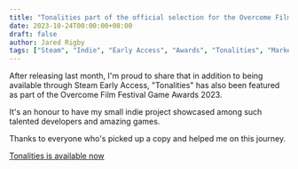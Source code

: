 ```yaml
---
title: "Tonalities part of the official selection for the Overcome Film Festival Game Awards 2023"
date: 2023-10-24T00:00:00+08:00
draft: false
author: Jared Rigby
tags: ["Steam", "Indie", "Early Access", "Awards", "Tonalities", "Marketing"]
---
```


After releasing last month, I'm proud to share that in addition to being available through Steam Early Access, "Tonalities" has also been featured as part of the Overcome Film Festival Game Awards 2023.

It's an honour to have my small indie project showcased among such talented developers and amazing games.

Thanks to everyone who's picked up a copy and helped me on this journey.

[Tonalities is available now](https://store.steampowered.com/app/2265750/Tonalities/?utm=gameful)
